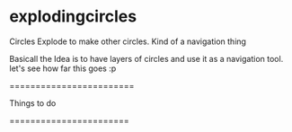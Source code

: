 explodingcircles
================

Circles Explode to make other circles. Kind of a navigation thing 

Basicall the Idea is to have layers of circles and use it as a navigation tool. let's see how far this goes :p

========================

Things to do

=======================
